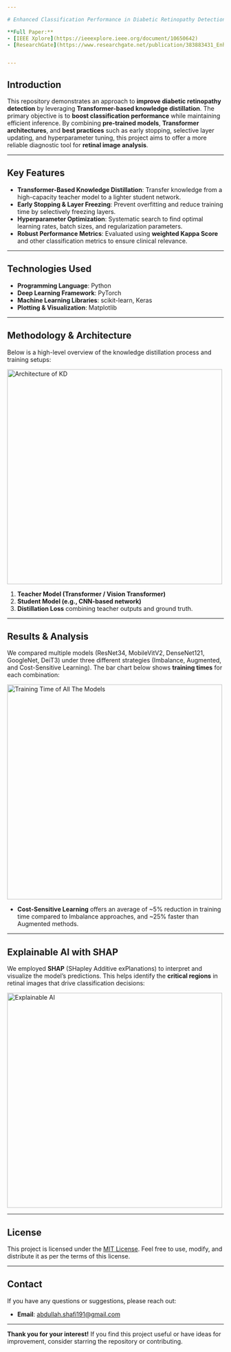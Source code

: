 ```yaml
---

# Enhanced Classification Performance in Diabetic Retinopathy Detection Using Knowledge Distillation

**Full Paper:**  
- [IEEE Xplore](https://ieeexplore.ieee.org/document/10650642)  
- [ResearchGate](https://www.researchgate.net/publication/383883431_Enhancing_Diabetic_Retinopathy_Detection_Through_Transformer_Based_Knowledge_Distillation_and_Explainable_AI)


---
```


## Introduction
This repository demonstrates an approach to **improve diabetic retinopathy detection** by leveraging **Transformer-based knowledge distillation**. The primary objective is to **boost classification performance** while maintaining efficient inference. By combining **pre-trained models**, **Transformer architectures**, and **best practices** such as early stopping, selective layer updating, and hyperparameter tuning, this project aims to offer a more reliable diagnostic tool for **retinal image analysis**.

---

## Key Features
- **Transformer-Based Knowledge Distillation**: Transfer knowledge from a high-capacity teacher model to a lighter student network.  
- **Early Stopping & Layer Freezing**: Prevent overfitting and reduce training time by selectively freezing layers.  
- **Hyperparameter Optimization**: Systematic search to find optimal learning rates, batch sizes, and regularization parameters.  
- **Robust Performance Metrics**: Evaluated using **weighted Kappa Score** and other classification metrics to ensure clinical relevance.

---

## Technologies Used
- **Programming Language**: Python  
- **Deep Learning Framework**: PyTorch  
- **Machine Learning Libraries**: scikit-learn, Keras  
- **Plotting & Visualization**: Matplotlib  

---

## Methodology & Architecture
Below is a high-level overview of the knowledge distillation process and training setups:

<img src="https://github.com/user-attachments/assets/09a09ef9-0079-4205-9f7c-59e700506bbb" alt="Architecture of KD" width="500">

1. **Teacher Model (Transformer / Vision Transformer)**  
2. **Student Model (e.g., CNN-based network)**  
3. **Distillation Loss** combining teacher outputs and ground truth.  

---

## Results & Analysis
We compared multiple models (ResNet34, MobileVitV2, DenseNet121, GoogleNet, DeiT3) under three different strategies (Imbalance, Augmented, and Cost-Sensitive Learning). The bar chart below shows **training times** for each combination:

<img src="https://github.com/user-attachments/assets/e36917cd-fb33-447a-95f9-21b99043a0c9" alt="Training Time of All The Models" width="500">

- **Cost-Sensitive Learning** offers an average of ~5% reduction in training time compared to Imbalance approaches, and ~25% faster than Augmented methods.  

---

## Explainable AI with SHAP
We employed **SHAP** (SHapley Additive exPlanations) to interpret and visualize the model’s predictions. This helps identify the **critical regions** in retinal images that drive classification decisions:

<img src="https://github.com/user-attachments/assets/0c61da1e-7fa2-45c0-9b83-4487ef64a34b" alt="Explainable AI" width="500">

---

## License
This project is licensed under the [MIT License](https://opensource.org/licenses/MIT). Feel free to use, modify, and distribute it as per the terms of this license.

---

## Contact
If you have any questions or suggestions, please reach out:
- **Email**: [abdullah.shafi191@gmail.com](mailto:abdullah.shafi191@gmail.com)

---

**Thank you for your interest!** If you find this project useful or have ideas for improvement, consider starring the repository or contributing.
